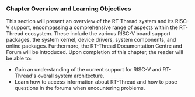 ### Chapter Overview and Learning Objectives

This section will present an overview of the RT-Thread system and its RISC-V support, encompassing a comprehensive range of aspects within the RT-Thread ecosystem. These include the various RISC-V board support packages, the system kernel, device drivers, system components, and online packages. Furthermore, the RT-Thread Documentation Centre and Forum will be introduced. Upon completion of this chapter, the reader will be able to:

- Gain an understanding of the current support for RISC-V and RT-Thread's overall system architecture.
- Learn how to access information about RT-Thread and how to pose questions in the forums when encountering problems.

